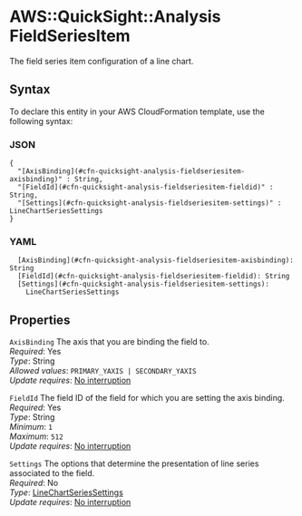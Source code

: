 # AWS::QuickSight::Analysis FieldSeriesItem<a name="aws-properties-quicksight-analysis-fieldseriesitem"></a>

The field series item configuration of a line chart\.

## Syntax<a name="aws-properties-quicksight-analysis-fieldseriesitem-syntax"></a>

To declare this entity in your AWS CloudFormation template, use the following syntax:

### JSON<a name="aws-properties-quicksight-analysis-fieldseriesitem-syntax.json"></a>

```
{
  "[AxisBinding](#cfn-quicksight-analysis-fieldseriesitem-axisbinding)" : String,
  "[FieldId](#cfn-quicksight-analysis-fieldseriesitem-fieldid)" : String,
  "[Settings](#cfn-quicksight-analysis-fieldseriesitem-settings)" : LineChartSeriesSettings
}
```

### YAML<a name="aws-properties-quicksight-analysis-fieldseriesitem-syntax.yaml"></a>

```
  [AxisBinding](#cfn-quicksight-analysis-fieldseriesitem-axisbinding): String
  [FieldId](#cfn-quicksight-analysis-fieldseriesitem-fieldid): String
  [Settings](#cfn-quicksight-analysis-fieldseriesitem-settings):
    LineChartSeriesSettings
```

## Properties<a name="aws-properties-quicksight-analysis-fieldseriesitem-properties"></a>

`AxisBinding` <a name="cfn-quicksight-analysis-fieldseriesitem-axisbinding"></a>
The axis that you are binding the field to\.  
_Required_: Yes  
_Type_: String  
_Allowed values_: `PRIMARY_YAXIS | SECONDARY_YAXIS`  
_Update requires_: [No interruption](https://docs.aws.amazon.com/AWSCloudFormation/latest/UserGuide/using-cfn-updating-stacks-update-behaviors.html#update-no-interrupt)

`FieldId` <a name="cfn-quicksight-analysis-fieldseriesitem-fieldid"></a>
The field ID of the field for which you are setting the axis binding\.  
_Required_: Yes  
_Type_: String  
_Minimum_: `1`  
_Maximum_: `512`  
_Update requires_: [No interruption](https://docs.aws.amazon.com/AWSCloudFormation/latest/UserGuide/using-cfn-updating-stacks-update-behaviors.html#update-no-interrupt)

`Settings` <a name="cfn-quicksight-analysis-fieldseriesitem-settings"></a>
The options that determine the presentation of line series associated to the field\.  
_Required_: No  
_Type_: [LineChartSeriesSettings](aws-properties-quicksight-analysis-linechartseriessettings.md)  
_Update requires_: [No interruption](https://docs.aws.amazon.com/AWSCloudFormation/latest/UserGuide/using-cfn-updating-stacks-update-behaviors.html#update-no-interrupt)
